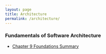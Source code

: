 ```yaml
---
layout: page
title: Architecture
permalink: /architecture/
---
```

<h3>Fundamentals of Software Architecture</h3>

* [Chapter 9 Foundations Summary]({{site.url}}/architecture/2023/05/22/fundamentals-of-software-architecture-ch9.html)